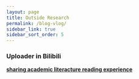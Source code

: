 ```yaml
---
layout: page
title: Outside Research
permalink: /blog-vlog/
sidebar_link: true
sidebar_sort_order: 5
---
```

### Uploader in Bilibili

[**sharing academic literacture reading experience**](https://b23.tv/21xxnpm)
